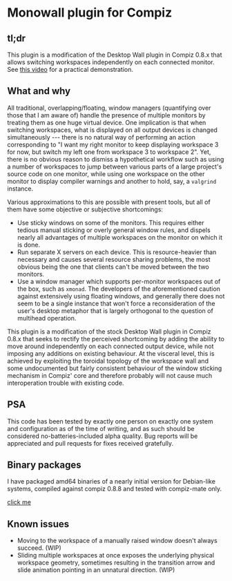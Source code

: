 Monowall plugin for Compiz
==========================

tl;dr
-----

This plugin is a modification of the Desktop Wall plugin in Compiz 0.8.x that allows switching workspaces independently on each connected monitor. See [this video](https://www.youtube.com/watch?v=Uikx_2Y6CbQ) for a practical demonstration.

What and why
------------

All traditional, overlapping/floating, window managers (quantifying over those that I am aware of) handle the presence of multiple monitors by treating them as one huge virtual device.
One implication is that when switching workspaces, what is displayed on all 
output devices is changed simultaneously --- there is no natural way of performing an action corresponding to "I want my right monitor to keep displaying workspace 3 for now, but switch my left one from workspace 3 to workspace 2".
Yet, there is no obvious reason to dismiss a hypothetical workflow such as using a number of workspaces to jump between various parts of a large project's source code on one monitor, while using one workspace on the other monitor to display compiler warnings and another to hold, say, a `valgrind` instance.

Various approximations to this are possible with present tools, but all of them have some objective or subjective shortcomings:

 * Use sticky windows on some of the monitors. This requires either tedious manual sticking or overly general window rules, and dispels nearly all advantages of multiple workspaces on the monitor on which it is done.
 * Run separate X servers on each device. This is resource-heavier than necessary and causes several resource sharing problems, the most obvious being the one that clients can't be moved between the two monitors.
 * Use a window manager which supports per-monitor workspaces out of the box, such as `xmonad`. The developers of the aforementioned caution against extensively using floating windows, and generally there does not seem to be a single instance that won't force a reconsideration of the user's desktop metaphor that is largely orthogonal to the question of multihead operation.

This plugin is a modification of the stock Desktop Wall plugin in Compiz 0.8.x that seeks to rectify the perceived shortcoming by adding the ability to move around independently on each connected output device, while not imposing any additions on existing behaviour. At the visceral level, this is achieved by exploiting the toroidal topology of the workspace wall and some undocumented but fairly consistent behaviour of the window sticking mechanism in Compiz' core and therefore probably will not cause much interoperation trouble with existing code.

PSA
---

This code has been tested by exactly one person on exactly one system and configuration as of the time of writing, and as such should be considered no-batteries-included alpha quality. Bug reports will be appreciated and pull requests for fixes received gratefully.

Binary packages
---------------

I have packaged amd64 binaries of a nearly initial version for Debian-like systems, compiled against compiz 0.8.8 and tested with compiz-mate only.

[click me](http://twilightro.kafuka.org/%7Eblackhole89/files/compiz-monowall_0.1.1+20140119-1_amd64.deb)

Known issues
------------

 * Moving to the workspace of a manually raised window doesn't always succeed. (WIP)
 * Sliding multiple workspaces at once exposes the underlying physical workspace geometry, sometimes resulting in the transition arrow and slide animation pointing in an unnatural direction. (WIP)

